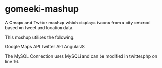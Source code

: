 gomeeki-mashup
==============

A Gmaps and Twitter mashup which displays tweets from a city entered based on tweet and location data.

This mashup utilises the following:

Google Maps API
Twitter API
AngularJS

The MySQL Connection uses MySQLi and can be modified in twitter.php on line 16.